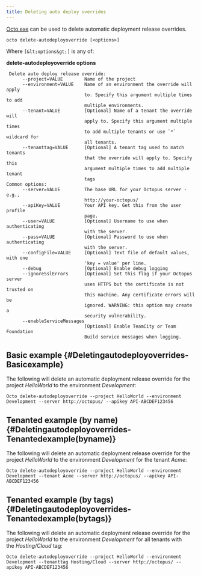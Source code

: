 ```yaml
---
title: Deleting auto deploy overrides
---
```


[Octo.exe](/docs/api-and-integration/octo.exe-command-line/index.md) can be used to delete automatic deployment release overrides.

```text
octo delete-autodeployoverride [<options>]
```

Where `[&lt;options&gt;]` is any of:

**delete-autodeployoverride options**

```text
 Delete auto deploy release override: 
      --project=VALUE        Name of the project
      --environment=VALUE    Name of an environment the override will apply 
                             to. Specify this argument multiple times to add 
                             multiple environments.
      --tenant=VALUE         [Optional] Name of a tenant the override will 
                             apply to. Specify this argument multiple times 
                             to add multiple tenants or use `*` wildcard for 
                             all tenants.
      --tenanttag=VALUE      [Optional] A tenant tag used to match tenants 
                             that the override will apply to. Specify this 
                             argument multiple times to add multiple tenant 
                             tags
Common options: 
      --server=VALUE         The base URL for your Octopus server - e.g., 
                             http://your-octopus/
      --apiKey=VALUE         Your API key. Get this from the user profile 
                             page.
      --user=VALUE           [Optional] Username to use when authenticating 
                             with the server.
      --pass=VALUE           [Optional] Password to use when authenticating 
                             with the server.
      --configFile=VALUE     [Optional] Text file of default values, with one 
                             'key = value' per line.
      --debug                [Optional] Enable debug logging
      --ignoreSslErrors      [Optional] Set this flag if your Octopus server 
                             uses HTTPS but the certificate is not trusted on 
                             this machine. Any certificate errors will be 
                             ignored. WARNING: this option may create a 
                             security vulnerability.
      --enableServiceMessages
                             [Optional] Enable TeamCity or Team Foundation 
                             Build service messages when logging.
```

## Basic example {#Deletingautodeployoverrides-Basicexample}

The following will delete an automatic deployment release override for the project *HelloWorld* to the environment *Development*:

```text
Octo delete-autodeployoverride --project HelloWorld --environment Development --server http://octopus/ --apikey API-ABCDEF123456
```

## Tenanted example (by name) {#Deletingautodeployoverrides-Tenantedexample(byname)}

The following will delete an automatic deployment release override for the project *HelloWorld* to the environment *Development* for the tenant *Acme*:

```text
Octo delete-autodeployoverride --project HelloWorld --environment Development --tenant Acme --server http://octopus/ --apikey API-ABCDEF123456
```

## Tenanted example (by tags) {#Deletingautodeployoverrides-Tenantedexample(bytags)}

The following will delete an automatic deployment release override for the project *HelloWorld* to the environment *Development* for all tenants with the *Hosting/Cloud* tag:

```text
Octo delete-autodeployoverride --project HelloWorld --environment Development --tenanttag Hosting/Cloud --server http://octopus/ --apikey API-ABCDEF123456
```
